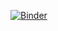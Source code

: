[![Binder](https://mybinder.org/badge_logo.svg)](https://mybinder.org/v2/gh/eloisabaez/ElectionDonationDatabaseAndScorecard/boyfriendtechsupport?urlpath=apps/Scorecard_V2.ipynb)
